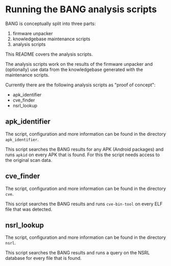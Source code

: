 # Running the BANG analysis scripts

BANG is conceptually split into three parts:

1. firmware unpacker
2. knowledgebase maintenance scripts
3. analysis scripts

This README covers the analysis scripts.

The analysis scripts work on the results of the firmware unpacker and
(optionally) use data from the knowledgebase generated with the maintenance
scripts.

Currently there are the following analysis scripts as "proof of concept":

* apk\_identifier
* cve\_finder
* nsrl\_lookup

## apk\_identifier

The script, configuration and more information can be found in the directory
`apk_identifier`.

This script searches the BANG results for any APK (Android packages) and runs
`apkid` on every APK that is found. For this the script needs access to the
original scan data.

## cve\_finder

The script, configuration and more information can be found in the directory
`cve`.

This script searches the BANG results and runs `cve-bin-tool` on every ELF
file that was detected.

## nsrl\_lookup

The script, configuration and more information can be found in the directory
`nsrl`.

This script searches the BANG results and runs a query on the NSRL database
for every file that is found.
